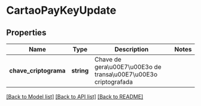 # CartaoPayKeyUpdate

## Properties
Name | Type | Description | Notes
------------ | ------------- | ------------- | -------------
**chave_criptograma** | **string** | Chave de gera\u00E7\u00E3o de transa\u00E7\u00E3o criptografada | 

[[Back to Model list]](../README.md#documentation-for-models) [[Back to API list]](../README.md#documentation-for-api-endpoints) [[Back to README]](../README.md)



